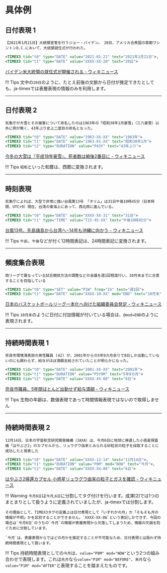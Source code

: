 # 具体例

## 日付表現 1

```
【2021年1月21日】大統領宣誓を行うジョー・バイデン。 20日、アメリカ合衆国の首都ワシントンD.C.において、大統領就任式が行われた。
```

```xml
<TIMEX3 tid="t0" type="DATE" value="2021-01-21" text="2021年1月21日">,
<TIMEX3 tid="t1" type="DATE" value="XXXX-XX-20" text="20日">
```

[バイデン米大統領の就任式が開催される \- ウィキニュース](https://ja.wikinews.org/wiki/%E3%83%90%E3%82%A4%E3%83%87%E3%83%B3%E7%B1%B3%E5%A4%A7%E7%B5%B1%E9%A0%98%E3%81%AE%E5%B0%B1%E4%BB%BB%E5%BC%8F%E3%81%8C%E9%96%8B%E5%82%AC%E3%81%95%E3%82%8C%E3%82%8B)

!!! Tips
    文中の`20日`のように、たとえ前後の文脈から日付が推定できたとしても、ja-timexでは表層表現の情報のみを利用します。

---

## 日付表現 2

```
気象庁が大雪とその被害について命名したのは1963年の「昭和38年1月豪雪」（三八豪雪）以外に例が無く、43年ぶり史上二度目の命名となった。
```

```xml
<TIMEX3 tid="t0" type="DATE" value="1963-XX-XX" text="1963年">
<TIMEX3 tid="t1" type="DATE" value="1963-01-XX" text="昭和38年1月">
<TIMEX3 tid="t2" type="DURATION" value="P43Y" text="43年ぶり">
```

[今冬の大雪は『平成18年豪雪』、死者数は戦後2番目に \- ウィキニュース](https://ja.wikinews.org/wiki/%E4%BB%8A%E5%86%AC%E3%81%AE%E5%A4%A7%E9%9B%AA%E3%81%AF%E3%80%8E%E5%B9%B3%E6%88%9018%E5%B9%B4%E8%B1%AA%E9%9B%AA%E3%80%8F%E3%80%81%E6%AD%BB%E8%80%85%E6%95%B0%E3%81%AF%E6%88%A6%E5%BE%8C2%E7%95%AA%E7%9B%AE%E3%81%AB)


!!! Tips
    `昭和`といった和暦は、西暦に変換されます。

---

## 時刻表現

```
気象庁によれば、大型で非常に強い台風第13号 「タリム」は31日午後10時45分（日本時間、UTC+9）現在、台湾の東海上にあって、西北西に進んでいる。
```

```xml
<TIMEX3 tid="t0" type="DATE" value="XXXX-XX-31" text="31日">
<TIMEX3 tid="t1" type="TIME" value="T22-45-XX" text="午後10時45分">
```

[台風13号、先島諸島から台湾へ−14号も沖縄に向かう \- ウィキニュース](https://ja.wikinews.org/wiki/%E5%8F%B0%E9%A2%A813%E5%8F%B7%E3%80%81%E5%85%88%E5%B3%B6%E8%AB%B8%E5%B3%B6%E3%81%8B%E3%82%89%E5%8F%B0%E6%B9%BE%E3%81%B8%E2%88%9214%E5%8F%B7%E3%82%82%E6%B2%96%E7%B8%84%E3%81%AB%E5%90%91%E3%81%8B%E3%81%86)

!!! Tips
    `午前`、`午後`などが付く12時間表記は、24時間表記に変換されます。

---

## 頻度集合表現

```
両リーグで異なっている試合競技方法の調整などの会議を週1回程度行い、10月末までに合意することを目指している
```

```xml
<TIMEX3 tid="t0" type="SET" value="P1W" freq="1X" text="週1回">
<TIMEX3 tid="t1" type="DATE" value="XXXX-10-XX" mod="END" text="10月末">
```

[日本のバスケットボールリーグ一本化へ向けた組織委員会発足 \- ウィキニュース](https://ja.wikinews.org/wiki/%E6%97%A5%E6%9C%AC%E3%81%AE%E3%83%90%E3%82%B9%E3%82%B1%E3%83%83%E3%83%88%E3%83%9C%E3%83%BC%E3%83%AB%E3%83%AA%E3%83%BC%E3%82%B0%E4%B8%80%E6%9C%AC%E5%8C%96%E3%81%B8%E5%90%91%E3%81%91%E3%81%9F%E7%B5%84%E7%B9%94%E5%A7%94%E5%93%A1%E4%BC%9A%E7%99%BA%E8%B6%B3)

!!! Tips
    `10月末`のように日付に付加情報が付いている場合は、`@mod=END`のように表現されます。

--- 

## 持続時間表現 1

```
奈良市環境清美部の男性職員 (42) が、2001年からの5年9カ月余りで8日しか出勤していないのにも関わらず、給与がほぼ満額支給されていたことが明らかになった。
```

```xml
<TIMEX3 tid="t0" type="DATE" value="2001-XX-XX" text="2001年">
<TIMEX3 tid="t1" type="DURATION" value="P5Y9M" text="5年9カ月">
<TIMEX3 tid="t2" type="DATE" value="XXXX-XX-08" text="8日">
```

[奈良市職員、5年間ほとんど出勤せず給与満額 \- ウィキニュース](https://ja.wikinews.org/wiki/%E5%A5%88%E8%89%AF%E5%B8%82%E8%81%B7%E5%93%A1%E3%80%815%E5%B9%B4%E9%96%93%E3%81%BB%E3%81%A8%E3%82%93%E3%81%A9%E5%87%BA%E5%8B%A4%E3%81%9B%E3%81%9A%E7%B5%A6%E4%B8%8E%E6%BA%80%E9%A1%8D)


!!! Tips
    生物の年齢は、数値表現であって時間情報表現ではないので取得しません

---

## 持続時間表現 2

```
12月14日、日本の宇宙航空研究開発機構（JAXA）は、今月6日に地球に帰還した小惑星探査機「はやぶさ2」のカプセルから、リュウグウ由来とみられる砂粒状の粒子を採取することに成功したと発表した
```

```xml
<TIMEX3 tid="t0" type="DATE" value="XXXX-12-14" text="12月14日">,
<TIMEX3 tid="t1" type="DURATION" value="P0M" mod="NOW" text="今月">,
<TIMEX3 tid="t2" type="DATE" value="XXXX-XX-06" text="6日">
```

[はやぶさ2帰還カプセル 小惑星リュウグウ由来の粒子とガスを確認 \- ウィキニュース](https://ja.wikinews.org/wiki/%E3%81%AF%E3%82%84%E3%81%B6%E3%81%952%E5%B8%B0%E9%82%84%E3%82%AB%E3%83%97%E3%82%BB%E3%83%AB_%E5%B0%8F%E6%83%91%E6%98%9F%E3%83%AA%E3%83%A5%E3%82%A6%E3%82%B0%E3%82%A6%E7%94%B1%E6%9D%A5%E3%81%AE%E7%B2%92%E5%AD%90%E3%81%A8%E3%82%AC%E3%82%B9%E3%82%92%E7%A2%BA%E8%AA%8D)

!!! Warning
    `今月6日`は`今月`,`6日`に分割してタグ付けを行います。成澤\[2\]では1つのまとまりとして扱うように定義されていましたが、ja-timexでは分割します。
    
    その理由として、TIMEX3タグの定義上は日付表現として「いずれかの月」か「そもそも月の情報が不明」かを区別することができません。`XXXX-XX-06`という表記しかできず、今回の場合は`今月6日`のうちの`今月`の情報が表層表現から欠落してしまうため、情報の欠損を防ぐために分割しています。
    
    `今月`は、表層表現からではどの月かを推定することが不可能なため、日付表現とは扱わず持続時間表現として扱います。

!!! Tips
    持続時間表現としての`今月`は、`value="P0M" mod="NOW"`という2つの組み合わせで表現します。これは`先月`なら`value="P1M" mod="BEFORE"`、`来月`なら`value="P1M" mod="AFTER"`と表現することを踏まえたものです。

